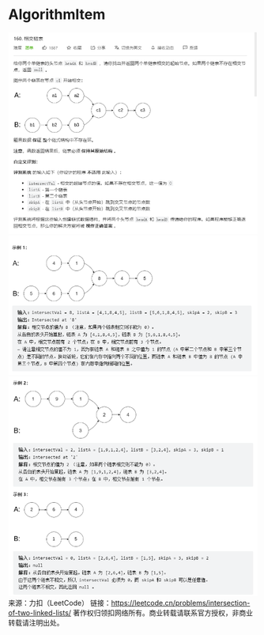 # AlgorithmItem
![img.png](img.png)
![img_1.png](img_1.png)
![img_2.png](img_2.png)
来源：力扣（LeetCode）
链接：https://leetcode.cn/problems/intersection-of-two-linked-lists/
著作权归领扣网络所有。商业转载请联系官方授权，非商业转载请注明出处。
